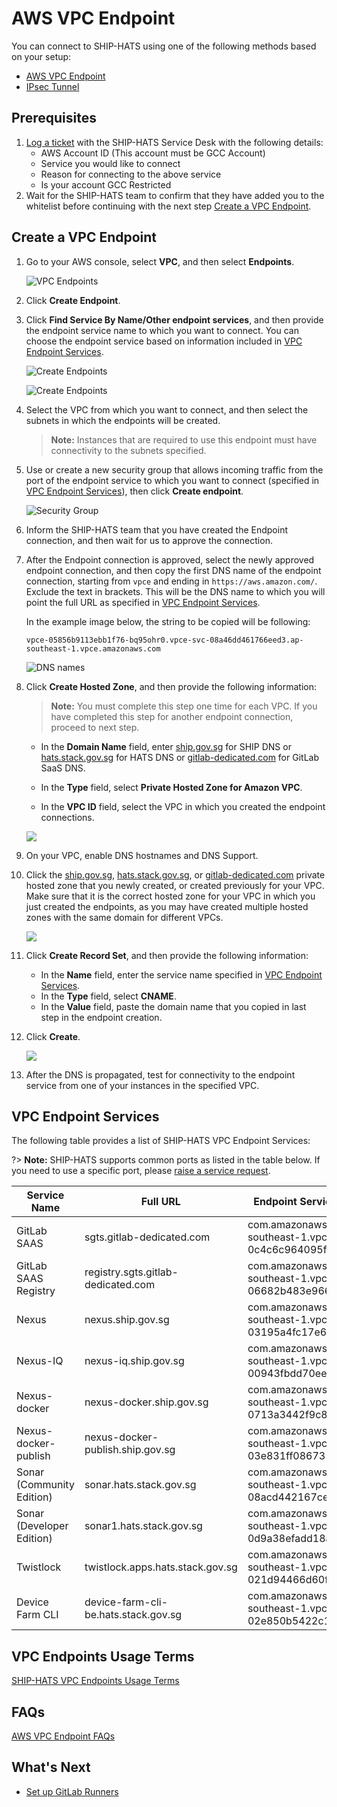 # AWS VPC Endpoint

You can connect to SHIP-HATS using one of the following methods based on your setup:

- [AWS VPC Endpoint](#prerequisites)
- [IPsec Tunnel](ipsec-tunnel)

## Prerequisites

1. [Log a ticket](https://jira.ship.gov.sg/servicedesk/customer/portal/11/create/404) with the SHIP-HATS Service Desk with the following details:
    - AWS Account ID (This account must be GCC Account)
    - Service you would like to connect 
    - Reason for connecting to the above service
    - Is your account GCC Restricted
1. Wait for the SHIP-HATS team to confirm that they have added you to the whitelist before continuing with the next step [Create a VPC Endpoint](#create-a-vpc-endpoint).

## Create a VPC Endpoint

1. Go to your AWS console, select **VPC**, and then select **Endpoints**.

    ![VPC Endpoints](./images/vpc-endpoints.png)

1. Click **Create Endpoint**. 
1. Click **Find Service By Name/Other endpoint services**, and then provide the endpoint service name to which you want to connect. You can choose the endpoint service based on information included in [VPC Endpoint Services](#vpc-endpoint-services).

    ![Create Endpoints](./images/create-endpoints-old.png)

    ![Create Endpoints](./images/create-endpoints.png)

1. Select the VPC from which you want to connect, and then select the subnets in which the endpoints will be created.

    > **Note:** Instances that are required to use this endpoint must have connectivity to the subnets specified.

1. Use or create a new security group that allows incoming traffic from the port of the endpoint service to which you want to connect (specified in [VPC Endpoint Services](#vpc-endpoint-services)), then click **Create endpoint**.

    ![Security Group](./images/security-group.png)

1. Inform the SHIP-HATS team that you have created the Endpoint connection, and then wait for us to approve the connection.

1. After the Endpoint connection is approved, select the newly approved endpoint connection, and then copy the first DNS name of the endpoint connection, starting from `vpce` and ending in `https://aws.amazon.com/`. Exclude the text in brackets. This will be the DNS name to which you will point the full URL as specified in [VPC Endpoint Services](#vpc-endpoint-services).
    
    In the example image below, the string to be copied will be following:   
    
    ```vpce-05856b9113ebb1f76-bq95ohr0.vpce-svc-08a46dd461766eed3.ap-southeast-1.vpce.amazonaws.com``` 

    ![DNS names](./images/dns-names.png)

1. Click **Create Hosted Zone**, and then provide the following information:

    > **Note:** You must complete this step one time for each VPC. If you have completed this step for another endpoint connection, proceed to next step.

    - In the **Domain Name** field, enter [ship.gov.sg](ship.gov.sg) for SHIP DNS or [hats.stack.gov.sg](hats.stack.gov.sg) for HATS DNS or [gitlab-dedicated.com](gitlab-dedicated.com) for GitLab SaaS DNS.

    - In the **Type** field, select **Private Hosted Zone for Amazon VPC**.

    - In the **VPC ID** field, select the VPC in which you created the endpoint connections.

    ![](./images/create-hosted-zones.png)

1. On your VPC, enable DNS hostnames and DNS Support.

1. Click the [ship.gov.sg](ship.gov.sg), [hats.stack.gov.sg](hats.stack.gov.sg), or [gitlab-dedicated.com](gitlab-dedicated.com) private hosted zone that you newly created, or created previously for your VPC. Make sure that it is the correct hosted zone for your VPC in which you just created the endpoints, as you may have created multiple hosted zones with the same domain for different VPCs.

    ![](./images/hosted-zone.png)

1. Click **Create Record Set**, and then provide the following information:

    - In the **Name** field, enter the service name specified in [VPC Endpoint Services](#vpc-endpoint-services).
    - In the **Type** field, select **CNAME**.
    - In the **Value** field, paste the domain name that you copied in last step in the endpoint creation.

1. Click **Create**.

    ![](./images/create-record-set.png)

1. After the DNS is propagated, test for connectivity to the endpoint service from one of your instances in the specified VPC.

## VPC Endpoint Services

The following table provides a list of SHIP-HATS VPC Endpoint Services:

?> **Note:** SHIP-HATS supports common ports as listed in the table below. If you need to use a specific port, please [raise a service request](https://docs.developer.tech.gov.sg/docs/ship-hats-support/raise-service-request).

|Service Name|Full URL|Endpoint Service Name|Port|Protocol|
|---|---|---|---|---|
|GitLab SAAS	|sgts.gitlab-dedicated.com|com.amazonaws.vpce.ap-southeast-1.vpce-svc-0c4c6c964095f9102	|443<br>22	|HTTPS<br>SSH|
GitLab SAAS Registry	|registry.sgts.gitlab-dedicated.com|com.amazonaws.vpce.ap-southeast-1.vpce-svc-06682b483e966c6d9	|443	|HTTPS|
Nexus|	nexus.ship.gov.sg|	com.amazonaws.vpce.ap-southeast-1.vpce-svc-03195a4fc17e6ad26	|443|	HTTPS|
Nexus-IQ|nexus-iq.ship.gov.sg|	com.amazonaws.vpce.ap-southeast-1.vpce-svc-00943fbdd70eeddf9	|443|	HTTPS|
Nexus-docker|	nexus-docker.ship.gov.sg|com.amazonaws.vpce.ap-southeast-1.vpce-svc-0713a3442f9c84cdf	|443|	HTTPS|
Nexus-docker-publish|	nexus-docker-publish.ship.gov.sg|	com.amazonaws.vpce.ap-southeast-1.vpce-svc-03e831ff086735380|	443|	HTTPS|
Sonar (Community Edition)|sonar.hats.stack.gov.sg|com.amazonaws.vpce.ap-southeast-1.vpce-svc-08acd442167ce0316	|443|	HTTPS|
Sonar (Developer Edition)|sonar1.hats.stack.gov.sg|com.amazonaws.vpce.ap-southeast-1.vpce-svc-0d9a38efadd18add2	|443|	HTTPS|
Twistlock|twistlock.apps.hats.stack.gov.sg|com.amazonaws.vpce.ap-southeast-1.vpce-svc-021d94466d60feca2	|443|	HTTPS|
Device Farm CLI|device-farm-cli-be.hats.stack.gov.sg|com.amazonaws.vpce.ap-southeast-1.vpce-svc-02e850b5422c1ea27	|443|	HTTPS|

## VPC Endpoints Usage Terms

[SHIP-HATS VPC Endpoints Usage Terms](./snippets/vpc-endpoints-usage-terms.md ':include')

## FAQs

[AWS VPC Endpoint FAQs](./snippets/aws-vpc-endpoint-faqs.md ':include')

## What's Next

- [Set up GitLab Runners](gitlab-runners)

